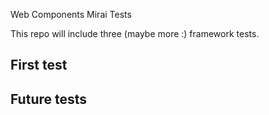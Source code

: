 Web Components Mirai Tests

This repo will include three (maybe more :) framework tests.

## First test

## Future tests
